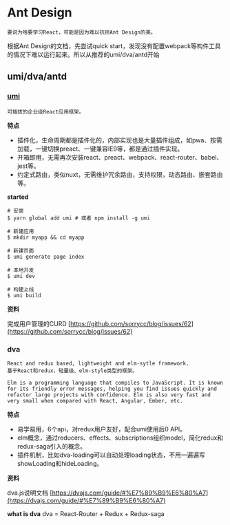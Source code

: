# Ant Design

    要说为啥要学习React，可能是因为难以抗拒Ant Design的美。

根据Ant Design的文档，先尝试quick start，发现没有配置webpack等构件工具的情况下难以运行起来。所以从推荐的umi/dva/antd开始

## umi/dva/antd

### [umi](https://umijs.org/zh/)

    可插拔的企业级React应用框架。

**特点**
- 插件化，生命周期都是插件化的，内部实现也是大量插件组成，如pwa、按需加载，一键切换preact、一键兼容IE9等，都是通过插件实现。
- 开箱即用，无需再次安装react、preact、webpack、react-router、babel、jest等。
- 约定式路由，类似nuxt，无需维护冗余路由，支持权限，动态路由、嵌套路由等。

**started**
```
# 安装
$ yarn global add umi # 或者 npm install -g umi

# 新建应用
$ mkdir myapp && cd myapp

# 新建页面
$ umi generate page index

# 本地开发
$ umi dev

# 构建上线
$ umi build
```
**资料**

完成用户管理的CURD
[https://github.com/sorrycc/blog/issues/62](https://github.com/sorrycc/blog/issues/62)


### dva

    React and redux based, lightweight and elm-sytle framework.
    基于React和redux，轻量级、elm-style类型的框架。

    Elm is a programming language that compiles to JavaScript. It is known for its friendly error messages, helping you find issues quickly and refactor large projects with confidence. Elm is also very fast and very small when compared with React, Angular, Ember, etc.

**特点**
- 易学易用，6个api，对redux用户友好，配合umi使用后0 API。
- elm概念，通过reducers、effects、subscriptions组织model，简化redux和redux-saga引入的概念。
- 插件机制，比如dva-loading可以自动处理loading状态，不用一遍遍写showLoading和hideLoading。




**资料**

dva.js说明文档
[https://dvajs.com/guide/#%E7%89%B9%E6%80%A7](https://dvajs.com/guide/#%E7%89%B9%E6%80%A7)

**what is dva**
dva = React-Router + Redux + Redux-saga